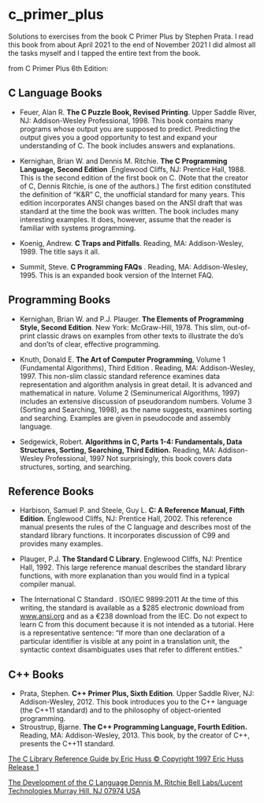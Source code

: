 # c_primer_plus
Solutions to exercises from the book C Primer Plus by Stephen Prata.
I read this book from about April 2021 to the end of November 2021
I did almost all the tasks myself and I tapped the entire text from the book.

from C Primer Plus 6th Edition:

## C Language Books ##

- Feuer, Alan R. **The C Puzzle Book, Revised Printing**. Upper Saddle River, NJ: Addison-Wesley Professional, 1998.
This book contains many programs whose output you are supposed to predict. Predicting the output gives you a good opportunity to test and expand your understanding of C. The book includes answers and explanations.

- Kernighan, Brian W. and Dennis M. Ritchie. **The C Programming Language, Second Edition** .Englewood Cliffs, NJ: Prentice Hall, 1988.
This is the second edition of the first book on C. (Note that the creator of C, Dennis Ritchie, is one of the authors.) The first edition constituted the definition of “K&R” C, the unofficial standard for many years. This edition incorporates ANSI changes based on the ANSI draft that was standard at the time the book was written. The book includes many interesting examples. It does, however, assume that the reader is familiar with systems programming.
- Koenig, Andrew. **C Traps and Pitfalls**. Reading, MA: Addison-Wesley, 1989.
The title says it all. 

- Summit, Steve. **C Programming FAQs** . Reading, MA: Addison-Wesley, 1995.
This is an expanded book version of the Internet FAQ.

## Programming Books ##
- Kernighan, Brian W. and P.J. Plauger. **The Elements of Programming Style, Second Edition**. New York: McGraw-Hill, 1978.
This slim, out-of-print classic draws on examples from other texts to illustrate the do’s and don’ts of clear, effective programming.


- Knuth, Donald E. **The Art of Computer Programming**, Volume 1 (Fundamental Algorithms), Third Edition . Reading, MA: Addison-Wesley, 1997.
This non-slim classic standard reference examines data representation and algorithm analysis in great detail. It is advanced and mathematical in nature. Volume 2 (Seminumerical Algorithms, 1997) includes an extensive discussion of pseudorandom numbers. Volume 3 (Sorting and Searching, 1998), as the name suggests, examines sorting and searching. Examples are given in pseudocode and assembly language.

- Sedgewick, Robert. **Algorithms in C, Parts 1-4: Fundamentals, Data Structures, Sorting, Searching, Third Edition.** Reading, MA: Addison-Wesley Professional, 1997
Not surprisingly, this book covers data structures, sorting, and searching.

## Reference Books ##

- Harbison, Samuel P. and Steele, Guy L. **C: A Reference Manual, Fifth Edition**. Englewood Cliffs, NJ: Prentice Hall, 2002.
This reference manual presents the rules of the C language and describes most of the standard library functions. It incorporates discussion of C99 and provides many examples.

- Plauger, P.J. **The Standard C Library**. Englewood Cliffs, NJ: Prentice Hall, 1992.
This large reference manual describes the standard library functions, with more explanation than you would find in a typical compiler manual.
- The International C Standard . ISO/IEC 9899:2011
At the time of this writing, the standard is available as a $285 electronic download from www.ansi.org and as a €238 download from the IEC. Do not expect to learn C from this document because it is not intended as a tutorial. Here is a representative sentence: “If more than one declaration of a particular identifier is visible at any point in a translation unit, the syntactic context disambiguates uses that refer to different entities.”

## C++ Books ##
- Prata, Stephen. **C++ Primer Plus, Sixth Edition**. Upper Saddle River, NJ: Addison-Wesley, 2012.
This book introduces you to the C++ language (the C++11 standard) and to the philosophy of object-oriented programming.
- Stroustrup, Bjarne. **The C++ Programming Language, Fourth Edition.** Reading, MA: Addison-Wesley, 2013.
This book, by the creator of C++, presents the C++11 standard.


[The C Library Reference Guide by Eric Huss © Copyright 1997 Eric Huss Release 1](https://web.archive.org/web/20150118141700/http://www.acm.uiuc.edu:80/webmonkeys/book/c_guide/index.html)

[The Development of the C Language Dennis M. Ritchie Bell Labs/Lucent Technologies Murray Hill, NJ 07974 USA](https://web.archive.org/web/20080329114221/http://cm.bell-labs.com/cm/cs/who/dmr/chist.html)
